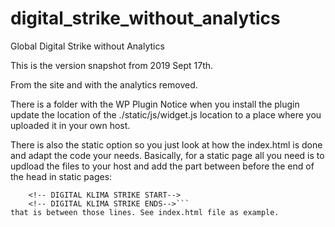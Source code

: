 # digital_strike_without_analytics
Global Digital Strike without Analytics

This is the version snapshot from 2019 Sept 17th. 

From the site and with the analytics removed.

There is a folder with the WP Plugin 
Notice when you install the plugin update the location of the ./static/js/widget.js location 
to a place where you uploaded it in your own host. 

There is also the static option so you just look at how the index.html is done 
and adapt the code your needs. 
Basically, for a static page all you need is to updload the files to your host
and add the part between before the end of the head in static pages: 
```
    <!-- DIGITAL KLIMA STRIKE START-->
    <!-- DIGITAL KLIMA STRIKE ENDS-->```
that is between those lines. See index.html file as example. 

